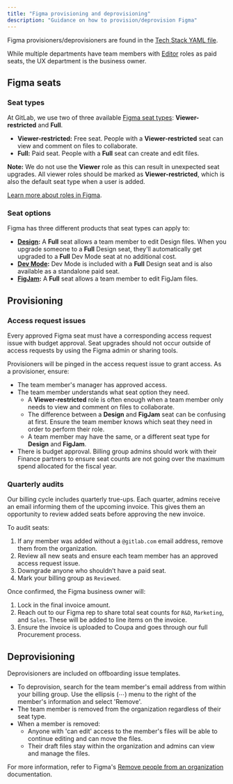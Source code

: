 ```yaml
---
title: "Figma provisioning and deprovisioning"
description: "Guidance on how to provision/deprovision Figma"
---
```


Figma provisioners/deprovisioners are found in the [Tech Stack YAML file](https://gitlab.com/gitlab-com/www-gitlab-com/-/blob/master/data/tech_stack.yml#L1780).

While multiple departments have team members with [Editor](https://help.figma.com/hc/en-us/articles/360039960434-Roles-in-Figma#editor) roles as paid seats, the UX department is the business owner.

## Figma seats

### Seat types

At GitLab, we use two of three available [Figma seat types](https://help.figma.com/hc/en-us/articles/360039960434-Free-and-paid-seats-in-Figma): **Viewer-restricted** and **Full**.

* **Viewer-restricted:** Free seat. People with a **Viewer-restricted** seat can view and comment on files to collaborate.
* **Full:** Paid seat. People with a **Full** seat can create and edit files.

**Note:** We do not use the **Viewer** role as this can result in unexpected seat upgrades. All viewer roles should be marked as **Viewer-restricted**, which is also the default seat type when a user is added.

[Learn more about roles in Figma](https://help.figma.com/hc/en-us/articles/360039960434).

### Seat options

Figma has three different products that seat types can apply to:

* **[Design](https://www.figma.com/design-overview/):** A **Full** seat allows a team member to edit Design files. When you upgrade someone to a **Full** Design seat, they'll automatically get upgraded to a **Full** Dev Mode seat at no additional cost.
* **[Dev Mode](https://www.figma.com/dev-mode/):** Dev Mode is included with a **Full** Design seat and is also available as a standalone paid seat.
* **[FigJam](https://www.figma.com/figjam/):** A **Full** seat allows a team member to edit FigJam files.

## Provisioning

### Access request issues

Every approved Figma seat must have a corresponding access request issue with budget approval. Seat upgrades should not occur outside of access requests by using the Figma admin or sharing tools.

Provisioners will be pinged in the access request issue to grant access. As a provisioner, ensure:

- The team member's manager has approved access.
- The team member understands what seat option they need.
  - A **Viewer-restricted** role is often enough when a team member only needs to view and comment on files to collaborate.
  - The difference between a **Design** and **FigJam** seat can be confusing at first. Ensure the team member knows which seat they need in order to perform their role.
  - A team member may have the same, or a different seat type for **Design** and **FigJam**.
- There is budget approval. Billing group admins should work with their Finance partners to ensure seat counts are not going over the maximum spend allocated for the fiscal year.

### Quarterly audits

Our billing cycle includes quarterly true-ups. Each quarter, admins receive an email informing them of the upcoming invoice. This gives them an opportunity to review added seats before approving the new invoice.

To audit seats:

1. If any member was added without a `@gitlab.com` email address, remove them from the organization.
1. Review all new seats and ensure each team member has an approved access request issue.
1. Downgrade anyone who shouldn’t have a paid seat.
1. Mark your billing group as `Reviewed`.

Once confirmed, the Figma business owner will:

1. Lock in the final invoice amount.
1. Reach out to our Figma rep to share total seat counts for `R&D`, `Marketing`, and `Sales`. These will be added to line items on the invoice.
1. Ensure the invoice is uploaded to Coupa and goes through our full Procurement process.

## Deprovisioning

Deprovisioners are included on offboarding issue templates.

- To deprovision, search for the team member's email address from within your billing group. Use the ellipsis (⋯) menu to the right of the member's information and select 'Remove'.
- The team member is removed from the organization regardless of their seat type.
- When a member is removed:
  - Anyone with 'can edit' access to the member's files will be able to continue editing and can move the files.
  - Their draft files stay within the organization and admins can view and manage the files.

For more information, refer to Figma's [Remove people from an organization](https://help.figma.com/hc/en-us/articles/360040453453-Remove-people-from-an-organization) documentation.

